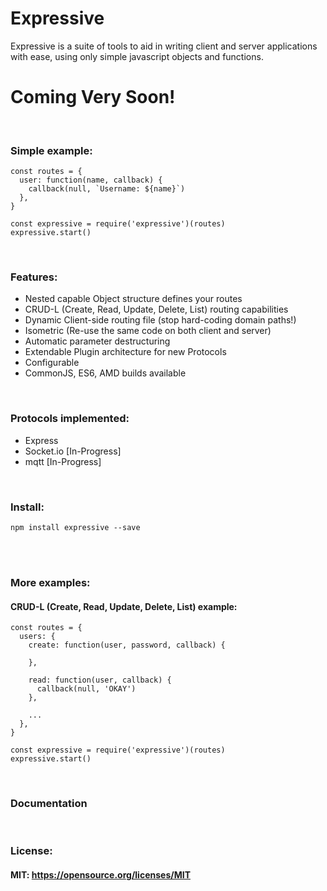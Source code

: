 # Expressive
Expressive is a suite of tools to aid in writing client and server applications with ease, using only simple javascript objects and functions.

# Coming Very Soon! #
<br>


### Simple example: ###

    const routes = {
      user: function(name, callback) {
        callback(null, `Username: ${name}`)
      },
    }
    
    const expressive = require('expressive')(routes)
    expressive.start()
    
<br>

### Features: ### 
- Nested capable Object structure defines your routes
- CRUD-L (Create, Read, Update, Delete, List) routing capabilities
- Dynamic Client-side routing file (stop hard-coding domain paths!)
- Isometric (Re-use the same code on both client and server)
- Automatic parameter destructuring
- Extendable Plugin architecture for new Protocols
- Configurable
- CommonJS, ES6, AMD builds available

<br>

### Protocols implemented: ### 
- Express
- Socket.io [In-Progress]
- mqtt [In-Progress]

<br>

### Install: ###
    npm install expressive --save

<br>
<br>

### More examples: ###

#### CRUD-L (Create, Read, Update, Delete, List) example: ####
    const routes = {
      users: {
        create: function(user, password, callback) {
    
        },
    
        read: function(user, callback) {
          callback(null, 'OKAY')
        },
    
        ...
      },
    }

    const expressive = require('expressive')(routes)
    expressive.start()

<br>

### Documentation ###

<br>

### License: ###
#### MIT: https://opensource.org/licenses/MIT ####
